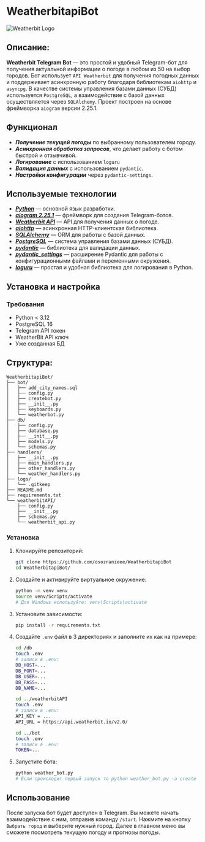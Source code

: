 # WeatherbitapiBot

![Weatherbit Logo](https://cdn.weatherbit.io/static/img/logos/weatherbit/color/svg/logo-no-background.svg)

## Описание:

**Weatherbit Telegram Bot** — это простой и удобный Telegram-бот для получения актуальной информации о погоде в любом из 50 на выбор городов. 
Бот использует `API Weatherbit` для получения погодных данных и поддерживает асинхронную работу благодаря библиотекам `aiohttp` и `asyncpg`. 
В качестве системы управления базами данных (СУБД) используется `PostgreSQL`, а взаимодействие с базой данных осуществляется через `SQLAlchemy`. 
Проект построен на основе фреймворка `aiogram` версии 2.25.1.

## Функционал

- ***Получение текущей погоды*** по выбранному пользователем городу.
- ***Асинхронная обработка запросов***, что делает работу с ботом быстрой и отзывчивой.
- ***Логирование*** с использованием `loguru`
- ***Валидация данных*** с использованием `pydantic`.
- ***Настройки конфигурации*** через `pydantic-settings`.

## Используемые технологии

- ***[Python](https://www.python.org)*** — основной язык разработки.
- ***[aiogram 2.25.1](https://docs.aiogram.dev/en/v2.25.1/)*** — фреймворк для создания Telegram-ботов.
- ***[Weatherbit API](https://www.weatherbit.io/api)*** — API для получения данных о погоде.
- ***[aiohttp](https://docs.aiohttp.org/en/stable/)*** — асинхронная HTTP-клиентская библиотека.
- ***[SQLAlchemy](https://docs.sqlalchemy.org/en/20/)*** — ORM для работы с базой данных.
- ***[PostgreSQL](https://www.postgresql.org/docs/16/index.html)*** — система управления базами данных (СУБД).
- ***[pydantic](https://docs.pydantic.dev/2.8/)*** — библиотека для валидации данных.
- ***[pydantic_settings](https://docs.pydantic.dev/latest/concepts/pydantic_settings/)*** — расширение Pydantic для работы с конфигурационными файлами и переменными окружения.
- ***[loguru](https://loguru.readthedocs.io/en/stable/)*** — простая и удобная библиотека для логирования в Python.

## Установка и настройка

### Требования

- Python < 3.12
- PostgreSQL 16
- Telegram API токен
- WeatherBit API ключ 
- Уже созданная БД

## Структура:

```
WeatherbitapiBot/
├── bot/
│   ├── add_city_names.sql
│   ├── config.py
│   ├── createbot.py
│   ├── __init__.py
│   ├── keyboards.py
│   └── weatherbot.py
├── db/
│   ├── config.py
│   ├── database.py
│   ├── __init__.py
│   ├── models.py
│   └── schemas.py
├── handlers/
│   ├── __init__.py
│   ├── main_handlers.py
│   ├── other_handlers.py
│   └── weather_handlers.py
├── logs/
│   └── .gitkeep
├── README.md
├── requirements.txt
└── weatherbitAPI/
    ├── config.py
    ├── __init__.py
    ├── schemas.py
    └── weatherbit_api.py
```

### Установка

1. Клонируйте репозиторий:
   ```bash
   git clone https://github.com/osoznanieee/WeatherbitapiBot
   cd WeatherbitapiBot/
   ```
2. Создайте и активируйте виртуальное окружение:
   ```bash
   python -m venv venv
   source venv/Scripts/activate  
   # Для Windows используйте: venv\Scripts\activate
   ```
3. Установите зависимости:
   ```bash
   pip install -r requirements.txt
   ```
4. Создайте `.env` файл в 3 директориях и заполните их как на примере:
   ```bash
   cd /db
   touch .env
   # записи в .env:
   DB_HOST=...
   DB_PORT=...
   DB_USER=... 
   DB_PASS=...
   DB_NAME=... 
   
   cd ../weatherbitAPI
   touch .env
   # записи в .env:
   API_KEY = ...
   API_URL = https://api.weatherbit.io/v2.0/
   
   cd ../bot
   touch .env
   # записи в .env:
   TOKEN=...
   ```
5. Запустите бота:
   ```bash
   python weather_bot.py  
   # Если происходит первый запуск то python weather_bot.py -a create
   ```
## Использование

После запуска бот будет доступен в Telegram. Вы можете начать взаимодействие с ним, отправив команду `/start`. 
Нажмите на кнопку `Выбрать город` и выберите нужный город. Далее в главном меню вы сможете посмотреть текущую погоду и прогнозы погоды.